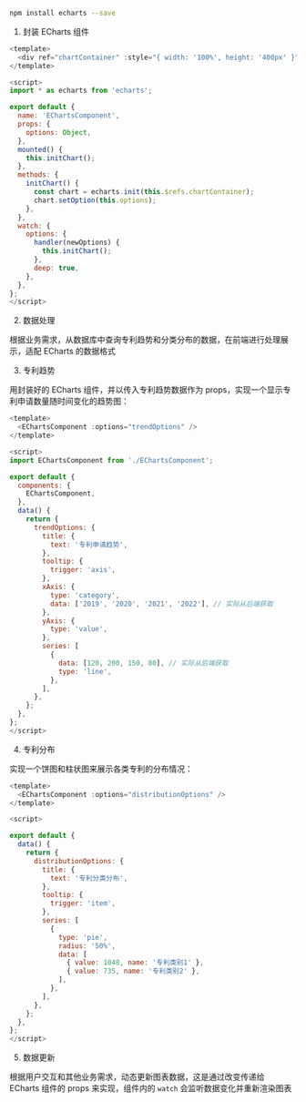```bash
npm install echarts --save
```

1. 封装 ECharts 组件

```JavaScript
<template>
  <div ref="chartContainer" :style="{ width: '100%', height: '400px' }"></div>
</template>

<script>
import * as echarts from 'echarts';

export default {
  name: 'EChartsComponent',
  props: {
    options: Object,
  },
  mounted() {
    this.initChart();
  },
  methods: {
    initChart() {
      const chart = echarts.init(this.$refs.chartContainer);
      chart.setOption(this.options);
    },
  },
  watch: {
    options: {
      handler(newOptions) {
        this.initChart();
      },
      deep: true,
    },
  },
};
</script>
```

2. 数据处理

根据业务需求，从数据库中查询专利趋势和分类分布的数据，在前端进行处理展示，适配 ECharts 的数据格式

3. 专利趋势

用封装好的 ECharts 组件，并以传入专利趋势数据作为 props，实现一个显示专利申请数量随时间变化的趋势图：

```JavaScript
<template>
  <EChartsComponent :options="trendOptions" />
</template>

<script>
import EChartsComponent from './EChartsComponent';

export default {
  components: {
    EChartsComponent,
  },
  data() {
    return {
      trendOptions: {
        title: {
          text: '专利申请趋势',
        },
        tooltip: {
          trigger: 'axis',
        },
        xAxis: {
          type: 'category',
          data: ['2019', '2020', '2021', '2022'], // 实际从后端获取
        },
        yAxis: {
          type: 'value',
        },
        series: [
          {
            data: [120, 200, 150, 80], // 实际从后端获取
            type: 'line',
          },
        ],
      },
    };
  },
};
</script>
```

4. 专利分布

实现一个饼图和柱状图来展示各类专利的分布情况：

```JavaScript
<template>
  <EChartsComponent :options="distributionOptions" />
</template>

<script>

export default {
  data() {
    return {
      distributionOptions: {
        title: {
          text: '专利分类分布',
        },
        tooltip: {
          trigger: 'item',
        },
        series: [
          {
            type: 'pie',
            radius: '50%',
            data: [
              { value: 1048, name: '专利类别1' },
              { value: 735, name: '专利类别2' },
            ],
          },
        ],
      },
    };
  },
};
</script>
```

5. 数据更新

根据用户交互和其他业务需求，动态更新图表数据，这是通过改变传递给 ECharts 组件的 props 来实现，组件内的 `watch` 会监听数据变化并重新渲染图表
